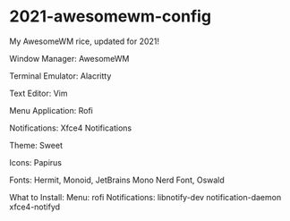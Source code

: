 # 2021-awesomewm-config
My AwesomeWM rice, updated for 2021!

Window Manager: AwesomeWM

Terminal Emulator: Alacritty

Text Editor: Vim

Menu Application: Rofi

Notifications: Xfce4 Notifications

Theme: Sweet

Icons: Papirus

Fonts:
Hermit, Monoid, JetBrains Mono Nerd Font, Oswald


What to Install:
Menu: rofi
Notifications: libnotify-dev notification-daemon xfce4-notifyd
